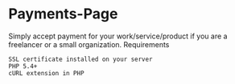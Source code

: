 # Payments-Page

Simply accept payment for your work/service/product if you are a freelancer or a small organization.
Requirements

    SSL certificate installed on your server
    PHP 5.4+
    cURL extension in PHP

